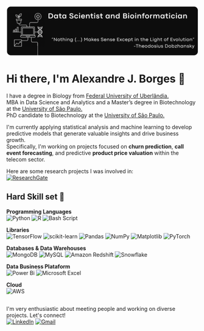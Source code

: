 <img src="My_banner_1.png" alt="My banner" width="2000"/>

# Hi there, I'm Alexandre J. Borges 👋
I have a degree in Biology from [Federal University of Uberlândia.](https://ufu.br)  
MBA in Data Science and Analytics and a Master’s degree in Biotechnology at the [University of São Paulo.](https://www5.usp.br)  
PhD candidate to Biotechnology at the [University of São Paulo.](https://www5.usp.br)

I'm currently applying statistical analysis and machine learning to develop predictive models that generate valuable insights and drive business growth.  
Specifically, I'm working on projects focused on **churn prediction**, **call event forecasting**, and predictive **product price valuation** within the telecom sector.

Here are some research projects I was involved in:  
[![ResearchGate](https://img.shields.io/badge/ResearchGate-00CCBB?style=for-the-badge&logo=ResearchGate&logoColor=white)](https://www.researchgate.net/profile/Alexandre-Araujo-11?ev=hdr_xprf)

## Hard Skill set 💪
**Programming Languages**  
![Python](https://img.shields.io/badge/python-3670A0?style=for-the-badge&logo=python&logoColor=ffdd54)	![R](https://img.shields.io/badge/r-%23276DC3.svg?style=for-the-badge&logo=r&logoColor=white) ![Bash Script](https://img.shields.io/badge/bash_script-%23121011.svg?style=for-the-badge&logo=gnu-bash&logoColor=white)

**Libraries**  
![TensorFlow](https://img.shields.io/badge/TensorFlow-%23FF6F00.svg?style=for-the-badge&logo=TensorFlow&logoColor=white) ![scikit-learn](https://img.shields.io/badge/scikit--learn-%23F7931E.svg?style=for-the-badge&logo=scikit-learn&logoColor=white) ![Pandas](https://img.shields.io/badge/pandas-%23150458.svg?style=for-the-badge&logo=pandas&logoColor=white) ![NumPy](https://img.shields.io/badge/numpy-%23013243.svg?style=for-the-badge&logo=numpy&logoColor=white) ![Matplotlib](https://img.shields.io/badge/Matplotlib-%23ffffff.svg?style=for-the-badge&logo=Matplotlib&logoColor=black) ![PyTorch](https://img.shields.io/badge/PyTorch-%23EE4C2C.svg?style=for-the-badge&logo=PyTorch&logoColor=white) 

**Databases & Data Warehouses**  
![MongoDB](https://img.shields.io/badge/MongoDB-%234ea94b.svg?style=for-the-badge&logo=mongodb&logoColor=white) ![MySQL](https://img.shields.io/badge/mysql-4479A1.svg?style=for-the-badge&logo=mysql&logoColor=white) ![Amazon Redshift](https://img.shields.io/badge/Amazon%20Redshift-8C4FFF.svg?style=for-the-badge&logo=amazon-redshift&logoColor=white)
![Snowflake](https://img.shields.io/badge/Snowflake-29B5E8.svg?style=for-the-badge&logo=snowflake&logoColor=white)


**Data Business Plataform**  
![Power Bi](https://img.shields.io/badge/power_bi-F2C811?style=for-the-badge&logo=powerbi&logoColor=black) ![Microsoft Excel](https://img.shields.io/badge/Microsoft_Excel-217346?style=for-the-badge&logo=microsoft-excel&logoColor=white)

**Cloud**  
![AWS](https://img.shields.io/badge/AWS-%23FF9900.svg?style=for-the-badge&logo=amazon-aws&logoColor=white) 
##
I'm very enthusiastic about meeting people and working on diverse projects. Let's connect!  
[![LinkedIn](https://img.shields.io/badge/linkedin-%230077B5.svg?style=for-the-badge&logo=linkedin&logoColor=white)](https://www.linkedin.com/in/alexandre-borges-57bb14150/) [![Gmail](https://img.shields.io/badge/Gmail-D14836?style=for-the-badge&logo=gmail&logoColor=white)](mailto:alexandrejuniob96@gmail.com)
